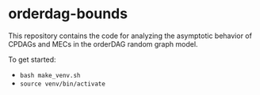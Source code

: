 # orderdag-bounds

This repository contains the code for analyzing the asymptotic behavior of CPDAGs and MECs in the orderDAG random graph model.

To get started:

* `bash make_venv.sh`
* `source venv/bin/activate`
